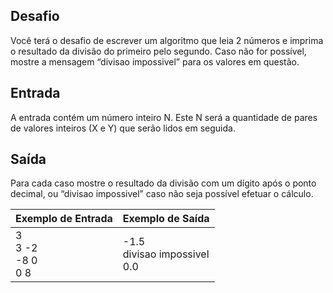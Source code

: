 ## Desafio

Você terá o desafio de escrever um algoritmo que leia 2 números e imprima o resultado da divisão do primeiro pelo segundo. Caso não for possível, mostre a mensagem “divisao impossivel” para os valores em questão.

## Entrada

A entrada contém um número inteiro N. Este N será a quantidade de pares de valores inteiros (X e Y) que serão lidos em seguida.

## Saída

Para cada caso mostre o resultado da divisão com um dígito após o ponto decimal, ou “divisao impossivel” caso não seja possível efetuar o cálculo.

 | Exemplo de Entrada | Exemplo de Saída|
| ---|--- |
| 3<br />3 -2<br />-8 0<br />0 8 | -1.5<br />divisao impossivel<br />0.0 |

